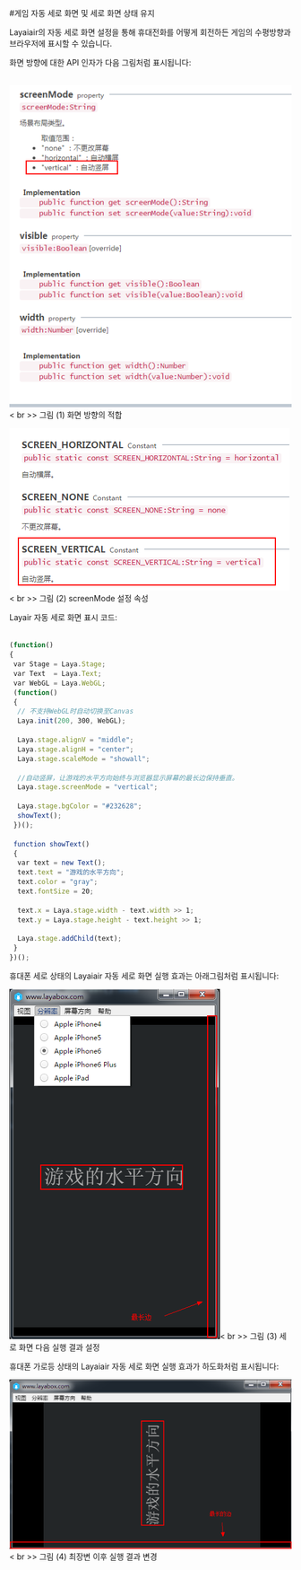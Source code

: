 #게임 자동 세로 화면 및 세로 화면 상태 유지



Layaiair의 자동 세로 화면 설정을 통해 휴대전화를 어떻게 회전하든 게임의 수평방향과 브라우저에 표시할 수 있습니다.

화면 방향에 대한 API 인자가 다음 그림처럼 표시됩니다:







​	![blob.png](img/1.png)< br >>
그림 (1) 화면 방향의 적합

​![blob.png](img/2.png)< br >>
그림 (2) screenMode 설정 속성



Layair 자동 세로 화면 표시 코드:


```javascript

(function()
{
 var Stage = Laya.Stage;
 var Text  = Laya.Text;
 var WebGL = Laya.WebGL;
 (function()
 {
  // 不支持WebGL时自动切换至Canvas
  Laya.init(200, 300, WebGL);
   
  Laya.stage.alignV = "middle";
  Laya.stage.alignH = "center";
  Laya.stage.scaleMode = "showall";
   
  //自动竖屏，让游戏的水平方向始终与浏览器显示屏幕的最长边保持垂直。   
  Laya.stage.screenMode = "vertical";
   
  Laya.stage.bgColor = "#232628";
  showText();
 })();
  
 function showText()
 {
  var text = new Text();
  text.text = "游戏的水平方向";
  text.color = "gray";
  text.fontSize = 20;
   
  text.x = Laya.stage.width - text.width >> 1;
  text.y = Laya.stage.height - text.height >> 1;
   
  Laya.stage.addChild(text);
 }
})();
```




휴대폰 세로 상태의 Layaiair 자동 세로 화면 실행 효과는 아래그림처럼 표시됩니다:

​![blob.png](img/3.png)< br >>
그림 (3) 세로 화면 다음 실행 결과 설정



휴대폰 가로등 상태의 Layaiair 자동 세로 화면 실행 효과가 하도화처럼 표시됩니다:

​![blob.png](img/4.png)< br >>
그림 (4) 최장변 이후 실행 결과 변경

